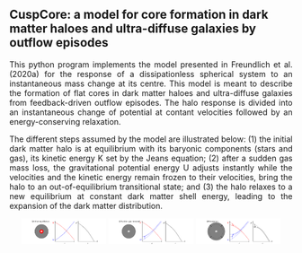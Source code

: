 <h2> CuspCore: a model for core formation in dark matter haloes and ultra-diffuse galaxies by outflow episodes </h2>

<p align="justify">
This python program implements the model presented in <a href="https://ui.adsabs.harvard.edu/abs/2020MNRAS.491.4523F/abstract"  style="text-decoration:none" class="type1">Freundlich et al. (2020a)</a> for the response of a dissipationless spherical system to an instantaneous mass change at its centre. This model is meant to describe the formation of flat cores in dark matter haloes and ultra-diffuse galaxies from feedback-driven outflow episodes. The halo response is divided into an instantaneous change of potential at contant velocities followed by an energy-conserving relaxation. 
</p>

<p align="justify">
The different steps assumed by the model are illustrated below: (1) the initial dark matter halo is at equilibrium with its baryonic components (stars and gas), its kinetic energy K set by the Jeans equation; (2) after a sudden gas mass loss, the gravitational potential energy U adjusts instantly while the velocities and the kinetic energy remain frozen to their velocities, bring the halo to an out-of-equilibrium transitional state; and (3) the halo relaxes to a new equilibrium at constant dark matter shell energy, leading to the expansion of the dark matter distribution.  
</p>

<p align="center">
<img src="images/freundlich_S17_fig1.pdf"  width=30%>
<img src="images/freundlich_S17_fig2.pdf"  width=30%>
<img src="images/freundlich_S17_fig3.pdf"  width=30%>
</p>


